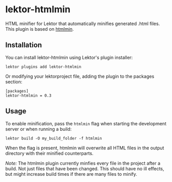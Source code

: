 # lektor-htmlmin

HTML minifier for Lektor that automatically minifies generated .html files. This plugin is based on [htmlmin](https://github.com/mankyd/htmlmin).

## Installation

You can install lektor-htmlmin using Lektor's plugin installer:

```
lektor plugins add lektor-htmlmin
```

Or modifying your lektorproject file, adding the plugin to the packages section:

```
[packages]
lektor-htmlmin = 0.3
```

## Usage

To enable minification, pass the `htmlmin` flag when starting the development server or when running a build:

```
lektor build -O my_build_folder -f htmlmin
```

When the flag is present, htmlmin will overwrite all HTML files in the output directory with their minified counterparts.

*Note:* The htmlmin plugin currently minfies every file in the project after a build. Not just files that have been changed. This should have no ill effects, but might increase build times if there are many files to minify.
